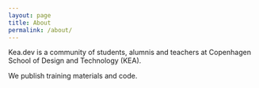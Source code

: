 ```yaml
---
layout: page
title: About
permalink: /about/
---
```


Kea.dev is a community of students, alumnis and teachers at Copenhagen School of Design and Technology (KEA).

We publish training materials and code.
